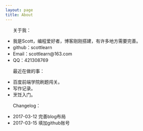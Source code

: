 ```yaml
---
layout: page
title: About
---
```


<ul id="aboutme">
    <p>关于我：</p>
	<li>我是Scott，编程爱好者，博客刚刚搭建，有许多地方需要完善。</li>
	<li>github：scottlearn</li>
	<li>Email：scottlearn@163.com</li>
	<li>QQ：421308769</li>
</ul>

<ul id="aboutme">
    <p>最近在做的事：</p>
	<li>百度前端学院刷题闯关。</li>
	<li>写作记录。</li>
	<li>烹饪入门。</li>
</ul>

<ul id="aboutme">
    <p>Changelog：</p>
	<li>2017-03-12 完善blog布局</li>
	<li>2017-03-15 填加github账号</li>
</ul>



